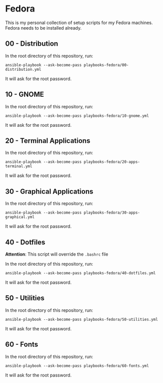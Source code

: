 # Fedora

This is my personal collection of setup scripts for my Fedora machines.  
Fedora needs to be installed already.

## 00 - Distribution

In the root directory of this repository, run:

```shell
ansible-playbook --ask-become-pass playbooks-fedora/00-distribution.yml
```

It will ask for the root password.

## 10 - GNOME

In the root directory of this repository, run:

```shell
ansible-playbook --ask-become-pass playbooks-fedora/10-gnome.yml
```

It will ask for the root password.

## 20 - Terminal Applications

In the root directory of this repository, run:

```shell
ansible-playbook --ask-become-pass playbooks-fedora/20-apps-terminal.yml
```

It will ask for the root password.

## 30 - Graphical Applications

In the root directory of this repository, run:

```shell
ansible-playbook --ask-become-pass playbooks-fedora/30-apps-graphical.yml
```

It will ask for the root password.

## 40 - Dotfiles

**Attention**: This script will override the `.bashrc` file

In the root directory of this repository, run:

```shell
ansible-playbook --ask-become-pass playbooks-fedora/40-dotfiles.yml
```

It will ask for the root password.

## 50 - Utilities

In the root directory of this repository, run:

```shell
ansible-playbook --ask-become-pass playbooks-fedora/50-utilities.yml
```

It will ask for the root password.

## 60 - Fonts

In the root directory of this repository, run:

```shell
ansible-playbook --ask-become-pass playbooks-fedora/60-fonts.yml
```

It will ask for the root password.
